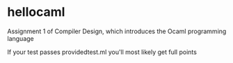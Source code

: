 # hellocaml
Assignment 1 of Compiler Design, which introduces the Ocaml programming language

If your test passes providedtest.ml you'll most likely get full points
